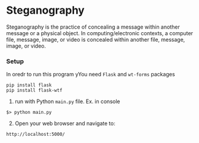 # Steganography
Steganography is the practice of concealing a message within another message or a physical object. In computing/electronic contexts, a computer file, message, image, or video is concealed within another file, message, image, or video.

### Setup
In oredr to run this program yYou need `Flask` and `wt-forms` packages
```
pip install flask
pip install flask-wtf
```

1. run with Python `main.py` file. Ex. in console
```
$> python main.py
```
2. Open your web browser and navigate to:
```
http://localhost:5000/
```
